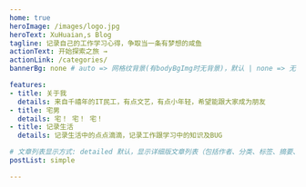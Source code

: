```yaml
---
home: true
heroImage: /images/logo.jpg
heroText: XuHuaian,s Blog
tagline: 记录自己的工作学习心得，争取当一条有梦想的咸鱼
actionText: 开始探索之旅 →
actionLink: /categories/
bannerBg: none # auto => 网格纹背景(有bodyBgImg时无背景)，默认 | none => 无 | '大图地址' | background: 自定义背景样式       提示：如发现文本颜色不适应你的背景时可以到palette.styl修改$bannerTextColor变量

features:
- title: 关于我
  details: 来自千禧年的IT民工，有点文艺，有点小年轻，希望能跟大家成为朋友
- title: 宅男
  details: 宅！ 宅！ 宅！
- title: 记录生活
  details: 记录生活中的点点滴滴，记录工作跟学习中的知识及BUG

# 文章列表显示方式: detailed 默认，显示详细版文章列表（包括作者、分类、标签、摘要、分页等）| simple => 显示简约版文章列表（仅标题和日期）| none 不显示文章列表
postList: simple

---
```


